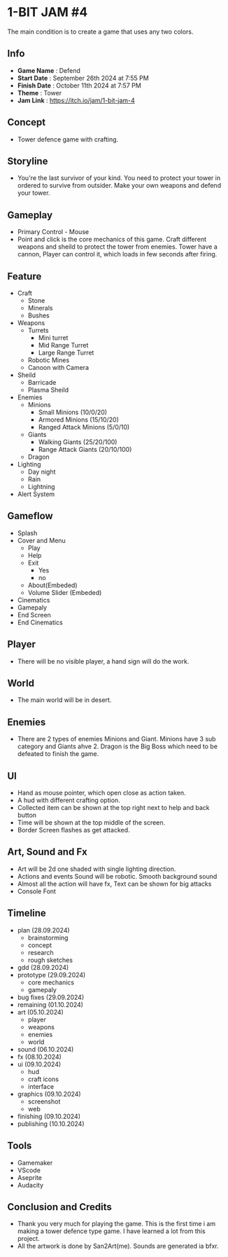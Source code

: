 # 1-BIT JAM #4

The main condition is to create a game that uses any two colors.

## Info

- **Game Name** : Defend
- **Start Date** : September 26th 2024 at 7:55 PM
- **Finish Date** :  October 11th 2024 at 7:57 PM
- **Theme** : Tower
- **Jam Link** : https://itch.io/jam/1-bit-jam-4


## Concept

- Tower defence game with crafting.


## Storyline

- You're the last survivor of your kind. You need to protect your tower in ordered to survive from outsider. Make your own weapons and defend your tower.


## Gameplay

- Primary Control - Mouse
- Point and click is the core mechanics of this game. Craft different weapons and sheild to protect the tower from enemies. Tower have a cannon, Player can control it, which loads in few seconds after firing. 


## Feature

- Craft
    - Stone
    - Minerals
    - Bushes
- Weapons
    - Turrets
        - Mini turret
        - Mid  Range Turret
        - Large Range Turret
    - Robotic Mines
    - Canoon with Camera
- Sheild
    - Barricade
    - Plasma Sheild
- Enemies
    - Minions
        - Small Minions (10/0/20)
        - Armored Minions (15/10/20)
        - Ranged Attack Minions (5/0/10)
    - Giants
        - Walking Giants (25/20/100)
        - Range Attack Giants (20/10/100)
    - Dragon
- Lighting
    - Day night
    - Rain
    - Lightning
- Alert System


## Gameflow
- Splash
- Cover and Menu
    - Play
    - Help
    - Exit
        - Yes
        - no
    - About(Embeded)
    - Volume Slider (Embeded)
- Cinematics
- Gamepaly
- End Screen
- End Cinematics


## Player

- There will be no visible player, a hand sign will do the work.


## World

- The main world will be in desert.


## Enemies

- There are 2 types of enemies Minions and Giant. Minions have 3 sub category and Giants ahve 2. Dragon is the Big Boss which need to be defeated to finish the game.


## UI

- Hand as mouse pointer, which open close as action taken.
- A hud with different crafting option.
- Collected item can be shown at the top right next to help and back button
- Time will be shown at the top middle of the screen.
- Border Screen flashes as get attacked.


## Art, Sound and Fx

- Art will be 2d one shaded with single lighting direction.
- Actions and events Sound will be robotic. Smooth background sound
- Almost all the action will have fx, Text can be shown for big attacks 
- Console Font


## Timeline

- plan (28.09.2024)
    - brainstorming
    - concept
    - research
    - rough sketches
- gdd (28.09.2024)
- prototype (29.09.2024)
    - core mechanics
    - gamepaly
- bug fixes (29.09.2024)
- remaining (01.10.2024)
- art (05.10.2024)
    - player
    - weapons
    - enemies
    - world
- sound (06.10.2024)
- fx (08.10.2024)
- ui (09.10.2024)
    - hud
    - craft icons
    - interface
- graphics (09.10.2024)
    - screenshot
    - web
- finishing (09.10.2024)
- publishing (10.10.2024)


## Tools

- Gamemaker
- VScode
- Aseprite
- Audacity


## Conclusion and Credits

- Thank you very much for playing the game. This is the first time i am making a tower defence type game. I have learned a lot from this project.
- All the artwork is done by San2Art(me). Sounds are generated ia bfxr.
